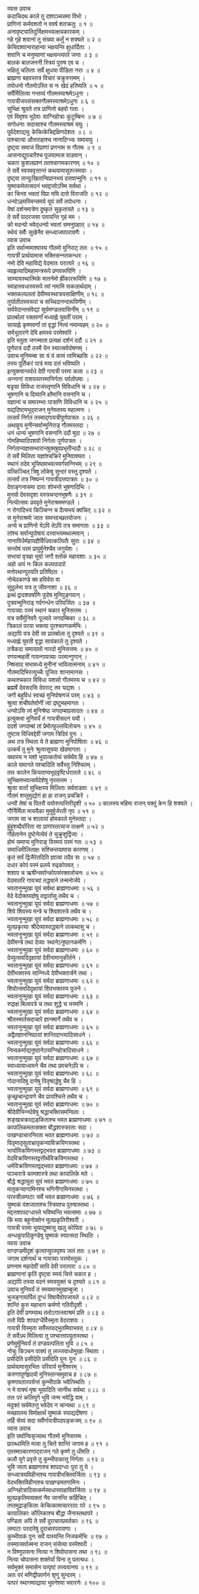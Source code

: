 व्यास उवाच  
कदाचिदथ काले तु दशपञ्चसमा विभो ।  
प्राणिनां कर्मवशतो न ववर्ष शतक्रतुः ॥ १ ॥  
अनावृष्ट्यातिदुर्भिक्षमभवत्क्षयकारकम् ।  
गहे गृहे शवानां तु संख्या कर्तुं न शक्यते ॥ २ ॥  
केचिदश्वान्वराहान्वा भक्षयन्ति क्षुधार्दिताः ।  
शवानि च मनुष्याणां भक्षयन्त्यपरे जनाः ॥ ३ ॥  
बालकं बालजननी स्त्रियं पुरुष एव च ।  
भक्षितुं चलिताः सर्वे क्षुधया पीडिता नराः ॥ ४ ॥  
ब्राह्मणा बहवस्तत्र विचारं चक्रुरुत्तमम् ।  
तपोधनो गौतमोऽस्ति स नः खेदं हरिष्यति ॥ ५ ॥  
सर्वैर्मिलित्वा गन्तव्यं गौतमस्याश्रमेऽधुना ।  
गायत्रीजपसंसक्तगौतमस्याश्रमेऽधुना ॥ ६ ॥  
सुभिक्षं श्रूयते तत्र प्राणिनो बहवो गताः ।  
एवं विमृश्य भूदेवाः साग्निहोत्राः कुटुम्बिनः ॥ ७ ॥  
सगोधनाः सदासाश्च गौतमस्याश्रमं ययुः ।  
पूर्वदेशाद्ययुः केचित्केचिद्दक्षिणदेशतः ॥ ८ ॥  
पाश्चात्या औत्तराहाश्च नानादिग्भ्यः समाययुः ।  
दृष्ट्‌वा समाजं विप्राणां प्रणनाम स गौतमः ॥ ९ ॥  
आसनाद्युपचारैश्च पूजयामास वाडवान् ।  
चकार कुशलप्रश्नं ततश्चागमकारणम् ॥ १० ॥  
ते सर्वे स्वस्ववृत्तान्तं कथयामासुरुत्स्मयाः ।  
दृष्ट्‌वा तान्दुःखितान्विप्रानभयं दत्तवान्मुनिः ॥ ११ ॥  
युष्माकमेतत्सदनं भवद्दासोऽस्मि सर्वथा ।  
का चिन्ता भवतां विप्रा मयि दासे विराजति ॥ १२ ॥  
धन्योऽहमस्मिन्समये यूयं सर्वे तपोधनाः ।  
येषां दर्शनमात्रेण दुष्कृतं सुकृतायते ॥ १३ ॥  
ते सर्वे पादरजसा पावयन्ति गृहं मम ।  
को मदन्यो भवेद्‌धन्यो भवतां समनुग्रहात् ॥ १४ ॥  
स्थेयं सर्वैः सुखेनैव सन्ध्याजपपरायणैः ।  
व्यास उवाच  
इति सर्वान्ममाश्वास्य गौतमो मुनिराट् ततः ॥ १५ ॥  
गायत्रीं प्रार्थयामास भक्तिसन्‍नतकन्धरः ।  
नमो देवि महाविद्ये वेदमातः परात्परे ॥ १६ ॥  
व्याहृत्यादिमहामन्त्ररूपे प्रणवरूपिणि ।  
साम्यावस्थात्मिके मातर्नमो ह्रींकाररूपिणि ॥ १७ ॥  
स्वाहास्वधास्वरूपे त्वां नमामि सकलार्थदाम् ।  
भक्तकल्पलतां देवीमवस्थात्रयसाक्षिणीम् ॥ १८ ॥  
तुर्यातीतस्वरूपां च सच्चिदानन्दरूपिणीम् ।  
सर्ववेदान्तसंवेद्यां सूर्यमण्डलवासिनीम् ॥ १९ ॥  
प्रातर्बालां रक्तवर्णां मध्याह्ने युवतीं पराम् ।  
सायाह्ने कृष्णवर्णां तां वृद्धां नित्यं नमाम्यहम् ॥ २० ॥  
सर्वभूतारणे देवि क्षमस्व परमेश्वरि ।  
इति स्तुता जगन्माता प्रत्यक्षं दर्शनं ददौ ॥ २१ ॥  
पूर्णपात्रं ददौ तस्मै येन स्यात्सर्वपोषणम् ।  
उवाच मुनिमम्बा सा यं यं कामं त्वमिच्छसि ॥ २२ ॥  
तस्य पूर्तिकरं पात्रं मया दत्तं भविष्यति ।  
इत्युक्त्वान्तर्दधे देवी गायत्री परमा कला ॥ २३ ॥  
अन्‍नानां राशयस्तस्मानिर्गताः पर्वतोपमाः ।  
षड्रसा विविधा राजंस्तृणानि विविधानि च ॥ २४ ॥  
भूषणानि च दिव्यानि क्षौमानि वसनानि च ।  
यज्ञानां च समारम्भाः पात्राणि विविधानि च ॥ २५ ॥  
यद्यदिष्टमभूद्‌राजन् मुनेस्तस्य महात्मनः ।  
तत्सर्वं निर्गतं तस्माद्‌गायत्रीपूर्णपात्रतः ॥ २६ ॥  
अथाहूय मुनीन्सर्वान्मुनिराड् गौतमस्तदा ।  
धनं धान्यं भूषणानि वसनानि ददौ मुदा ॥ २७ ॥  
गोमहिष्यादिपशवो निर्गताः पूर्णपात्रतः ।  
निर्गतान्यज्ञसम्भारान्स्रुक्स्रुवप्रभृतीन्ददौ ॥ २८ ॥  
ते सर्वे मिलिता यज्ञांश्चक्रिरे मुनिवाक्यतः ।  
स्थानं तदेव भूयिष्ठमभवत्स्वर्गसन्‍निभम् ॥ २९ ॥  
यत्किञ्चित् त्रिषु लोकेषु सुन्दरं वस्तु दृश्यते ।  
तत्सर्वं तत्र निष्पन्‍नं गायत्रीदत्तपात्रतः ॥ ३० ॥  
देवाङ्‌गनासमा दाराः शोभन्ते भूषणादिभिः ।  
मुनयो देवसदृशा वस्त्रचन्दनभूषणैः ॥ ३१ ॥  
नित्योत्सवः प्रववृते मुनेराश्रममण्डले ।  
न रोगादिभयं किञ्चिन्‍न च दैत्यभयं क्वचित् ॥ ३२ ॥  
स मुनेराश्रमो जातः समन्ताच्छतयोजनः ।  
अन्ये च प्राणिनो येऽपि तेऽपि तत्र समागताः ॥ ३३ ॥  
तांश्च सर्वान्पुपोषायं दत्त्वाभयमथात्मवान् ।  
नानाविधैर्महायज्ञैर्विधिवत्कल्पितैः सुराः ॥ ३४ ॥  
सन्तोषं परमं प्रापुर्मुनेश्चैव जगुर्यशः ।  
सभायां वृत्रहा भूयो जगौ श्लोकं महायशाः ॥ ३५ ॥  
अहो अयं नः किल कल्पपादपो  
मनोरथान्पूरयति प्रतिष्ठितः ।  
नोचेदकाण्डे क्व हविर्वपा वा  
सुदुर्लभा यत्र तु जीवनाशा ॥ ३६ ॥  
इत्थं द्वादशवर्षाणि पुपोष मुनिपुङ्‌गवान् ।  
पुत्रवन्मुनिराड् गर्वगन्धेन परिवर्जितः ॥ ३७ ॥  
गायत्र्याः परमं स्थानं चकार मुनिसत्तमः ।  
यत्र सर्वैर्मुनिवरैः पूज्यते जगदम्बिका ॥ ३८ ॥  
त्रिकालं परया भक्त्या पुरश्चरणकर्मभिः ।  
अद्यापि यत्र देवी सा प्रातर्बाला तु दृश्यते ॥ ३९ ॥  
मध्याह्ने युवती वृद्धा सायंकाले तु दृश्यते ।  
तत्रैकदा समायातो नारदो मुनिसत्तमः ॥ ४० ॥  
रणयन्महतीं गायन्गायत्र्याः परमान्गुणान् ।  
निषसाद सभामध्ये मुनीनां भावितात्मनाम् ॥ ४१ ॥  
गौतमादिभिरत्युच्चैः पूजितः शान्तमानसः ।  
कथाश्चकार विविधा यशसो गौतमस्य च ॥ ४२ ॥  
ब्रह्मर्षे देवसदसि देवराट् तव यद्यशः ।  
जगौ बहुविधं स्वच्छं मुनिपोषणजं परम् ॥ ४३ ॥  
श्रुत्वा शचीपतेर्वाणीं त्वां द्रष्टुमहमागतः ।  
धन्योऽसि त्वं मुनिश्रेष्ठ जगदम्बाप्रसादतः ॥ ४४ ॥  
इत्युक्त्वा मुनिवर्यं तं गायत्रीसदनं ययौ ।  
ददर्श जगदम्बां तां प्रेमोत्फुल्लविलोचनः ॥ ४५ ॥  
तुष्टाव विधिवद्देवीं जगाम त्रिदिवं पुनः ।  
अथ तत्र स्थिता ये ते ब्राह्मणा मुनिपोषिताः ॥ ४६ ॥  
उत्कर्षं तु मुनेः श्रुत्वासूयया खेदमागताः ।  
यथास्य न यशो भूयात्कर्तव्यं सर्वथैव हि ॥ ४७ ॥  
काले समागते पश्चादिति सर्वैस्तु निश्चितम् ।  
ततः कालेन कियताप्यभूद्‌वृष्टिर्धरातले ॥ ४८ ॥  
सुभिक्षमभवत्सर्वदेशेषु नृपसत्तम ।  
श्रुत्वा वार्तां सुभिक्षस्य मिलिताः सर्ववाडवाः ॥ ४९ ॥  
गौतमं शप्तुमुद्योगं हा हा राजन् प्रचक्रिरे ।  
धन्यौ तेषां च पितरौ ययोरुत्पत्तिरीदृशी ॥ ५० ॥
कालस्य महिमा राजन् वक्तुं केन हि शक्यते ।  
गौर्निर्मिता माययैका मुमूर्षुर्जरती नृप ॥ ५१ ॥  
जगाम सा च शालायां होमकाले मुनेस्तदा ।  
हुंहुंशब्दैर्वारिता सा प्राणांस्तत्याज तत्क्षणे ॥ ५२ ॥  
गौर्हतानेन दुष्टेनेत्येवं ते चुक्रुशुर्द्विजाः ।  
होमं समाप्य मुनिराङ्‌ विस्मयं परमं गतः ॥ ५३ ॥  
समाधिमीलिताक्षः संश्चिन्तयामास कारणम् ।  
कृतं सर्वं द्विजैरेतदिति ज्ञात्वा तदैव सः ॥ ५४ ॥  
दधार कोपं परमं प्रलये रुद्रकोपवत् ।  
शशाप च ऋषीन्सर्वान्कोपसंरक्तलोचनः ॥ ५५ ॥  
वेदमातरि गायत्र्यां तद्ध्याने तन्मनोर्जपे ।  
भवतानुन्मुखा यूयं सर्वथा ब्राह्मणाधमाः ॥ ५६ ॥  
वेदे वेदोक्तयज्ञेषु तद्वार्तासु तथैव च ।  
भवतानुन्मुखा यूयं सर्वदा ब्राह्मणाधमाः ॥ ५७ ॥  
शिवे शिवस्य मन्त्रे च शिवशास्त्रे तथैव च ।  
भवतानुन्मुखा यूयं सर्वदा ब्राह्मणाधमाः ॥ ५८ ॥  
मूलप्रकृत्याः श्रीदेव्यास्तद्ध्याने तत्कथासु च ।  
भवतानुन्मुखा यूयं सर्वदा ब्राह्मणाधमाः ॥ ५९ ॥  
देवीमन्त्रे तथा देव्याः स्थानेऽनुष्ठानकर्मणि ।  
भवतानुन्मुखा यूयं सर्वदा ब्राह्मणाधमाः ॥ ६० ॥  
देव्युत्सवदिदृक्षायां देवीनामानुकीर्तने ।  
भवतानुन्मुखा यूयं सर्वदा ब्राह्मणाधमाः ॥ ६१ ॥  
देवीभक्तस्य सान्‍निध्ये देवीभक्तार्चने तथा ।  
भवतानुन्मुखा यूयं सर्वदा ब्राह्मणाधमाः ॥ ६२ ॥  
शिवोत्सवदिदृक्षायां शिवभक्तस्य पूजने ।  
भवतानुन्मुखा यूयं सर्वदा ब्राह्मणाधमाः ॥ ६३ ॥  
रुद्राक्षं बिल्वपत्रे च तथा शुद्धे च भस्मनि ।  
भवतानुन्मुखा यूयं सर्वदा ब्राह्मणाधमाः ॥ ६४ ॥  
श्रौतस्मार्तसदाचारे ज्ञानमार्गे तथैव च ।  
भवतानुन्मुखा यूयं सर्वदा ब्राह्मणाधमाः ॥ ६५ ॥  
अद्वैतज्ञाननिष्ठायां शान्तिदान्त्यादिसाधने ।  
भवतानुन्मुखा यूयं सर्वदा ब्राह्मणाधमाः ॥ ६६ ॥  
नित्यकर्माद्यनुष्ठानेऽप्यग्निहोत्रादिसाधने ।  
भवतानुन्मुखा यूयं सर्वदा ब्राह्मणाधमाः ॥ ६७ ॥  
स्वाध्यायाध्ययने चैव तथा प्रवचनेऽपि च ।  
भवतानुन्मुखा यूयं सर्वदा ब्राह्मणाधमाः ॥ ६८ ॥  
गोदानादिषु दानेषु पितृश्राद्धेषु चैव हि ।  
भवतानुन्मुखा यूयं सर्वदा ब्राह्मणाधमाः ॥ ६९ ॥  
कृच्छ्रचान्द्रायणे चैव प्रायश्चित्ते तथैव च ।  
भवतानुन्मुखा यूयं सर्वदा ब्राह्मणाधमाः ॥ ७० ॥  
श्रीदेवीभिन्‍नदेवेषु श्रद्धाभक्तिसमन्विताः ।  
शङ्‌खचक्राद्यङ्‌किताश्च भवत ब्राह्मणाधमाः ॥ ७१ ॥  
कापालिकमतासक्ता बौद्धशास्त्ररताः सदा ।  
पाखण्डाचारनिरता भवत ब्राह्मणाधमाः ॥ ७२ ॥  
पितृमातृसुताभ्रातृकन्याविक्रयिणस्तथा ।  
भार्याविकयिणस्तद्वद्‍भवत ब्राह्मणाधमाः ॥ ७३ ॥  
वेदविक्रयिणस्तद्वत्तीर्थविक्रयिणस्तथा ।  
धर्मविक्रयिणस्तद्वद्‍भवत ब्राह्मणाधमाः ॥ ७४ ॥  
पाञ्चरात्रे कामशास्त्रे तथा कापालिके मते ।  
बौद्धे श्रद्धायुता यूयं भवत ब्राह्मणाधमाः ॥ ७५ ॥  
मातृकन्यागामिनश्च भगिनीगामिनस्तथा ।  
परस्त्रीलम्पटाः सर्वे भवत ब्राह्मणाधमाः ॥ ७६ ॥  
युष्माकं वंशजाताश्च स्त्रियश्च पुरुषास्तथा ।  
मद्दत्तशापदग्धास्ते भविष्यन्ति भवत्समाः ॥ ७७ ॥  
किं मया बहुनोक्तेन मूलप्रकृतिरीश्वरी ।  
गायत्री परमा भूयाद्युष्मासु खलु कोपिता ॥ ७८ ॥  
अन्धकूपादिकुण्डेषु युष्माकं स्यात्सदा स्थितिः ।  
व्यास उवाच  
वाग्दण्डमीदृशं कृत्वाप्युपस्पृश्य जलं ततः ॥ ७९ ॥  
जगाम दर्शनार्थं च गायत्र्याः परमोस्तुकः ।  
प्रणनाम महादेवीं सापि देवी परात्परा ॥ ८० ॥  
ब्राह्मणानां कृतिं दृष्ट्‌वा स्मयं चित्ते चकार ह ।  
अद्यापि तस्या वदनं स्मययुक्तं च दृश्यते ॥ ८१ ॥  
उवाच मुनिवर्यं तं स्मयमानमुखाम्बुजा ।  
भुजङ्‌गायार्पितं दुग्धं विषायैवोपजायते ॥ ८२ ॥  
शान्तिं कुरु महाभाग कर्मणो गतिरीदृशी ।  
इति देवीं प्रणम्याथ ततोऽगात्स्वाश्रमं प्रति ॥ ८३ ॥  
ततो विप्रैः शापदग्धैर्विस्मृता वेदराशयः ।  
गायत्री विस्मृता सर्वैस्तदद्‌भुतमिवाभवत् ॥ ८४ ॥  
ते सर्वेऽथ मिलित्वा तु पश्चात्तापयुतास्तथा ।  
प्रणेमुर्मुनिवर्यं तं दण्डवत्पतिता भुवि ॥ ८५ ॥  
नोचुः किञ्चन वाक्यं तु लज्जयाधोमुखाः स्थिताः ।  
प्रसीदेति प्रसीदेति प्रसीदेति पुनः पुनः ॥ ८६ ॥  
प्रार्थयामासुरभितः परिवार्य मुनीश्वरम् ।  
करुणापूर्णहृदयो मुनिस्तान्समुवाच ह ॥ ८७ ॥  
कृष्णावतारपर्यन्तं कुम्भीपाके भवेत्स्थितिः ।  
न मे वाक्यं मृषा भूयादिति जानीथ सर्वथा ॥ ८८ ॥  
ततः परं कलियुगे भुवि जन्म भवेद्धि वाम् ।  
मदुक्तं सर्वमेतत्तु भवेदेव न चान्यथा ॥ ८९ ॥  
मच्छापस्य विमोक्षार्थं युष्माकं स्याद्यदीषणा ।  
तर्हि सेव्यं सदा सर्वैर्गायत्रीपदपङ्‌कजम् ॥ ९० ॥  
व्यास उवाच  
इति सर्वान्विसृज्याथ गौतमो मुनिसत्तमः ।  
प्रारब्धामिति मत्वा तु चित्ते शान्तिं जगाम ह ॥ ९१ ॥  
एतस्मात्कारणाद्‌राजन् गते कृष्णे तु धीमति ।  
कलौ युगे प्रवृत्ते तु कुम्भीपाकात्तु निर्गताः ॥ ९२ ॥  
भुवि जाता ब्राह्मणाश्च शापदग्धाः पुरा तु ये ।  
सन्ध्यात्रयविहीनाश्च गायत्रीभक्तिवर्जिताः ॥ ९३ ॥  
वेदभक्तिविहीनाश्च पाखण्डमतगामिनः ।  
अग्निहोत्रादिसत्कर्मस्वधास्वाहाविवर्जिताः ॥ ९४ ॥  
मूलप्रकृतिमव्यक्तां नैव जानन्ति कर्हिचित् ।  
तप्तमुद्राङ्‌किताः केचित्कामाचाररताः परे ॥ ९५ ॥  
कापालिकाः कौलिकाश्च बौद्धा जैनास्तथापरे ।  
पण्डिता अपि ते सर्वे दुराचारप्रवर्तकाः ॥ ९६ ॥  
लम्पटाः परदारेषु दुराचारपरायणाः ।  
कुम्भीपाकं पुनः सर्वे यास्यन्ति निजकर्मभिः ॥ ९७ ॥  
तस्मात्सर्वात्मना राजन् संसेव्या परमेश्वरी ।  
न विष्णूपासना नित्या न शिवोपासना तथा ॥ ९८ ॥  
नित्या चोपासना शक्तेर्यां विना तु पतत्यधः ।  
सर्वमुक्तं समासेन यत्पृष्टं तत्त्वयानघ ॥ ९९ ॥  
अतः परं मणिद्वीपवर्णनं शृणु सुन्दरम् ।  
यत्परं स्थानमाद्याया भुवनेश्या भवारणेः ॥ १०० ॥

